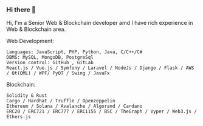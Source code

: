 ### Hi there 👋


Hi, I'm a Senior Web & Blockchain developer amd I have rich experience in Web & Blockchain area.


Web Development:
    
    Languages: JavaScript, PHP, Python, Java, C/C++/C#
    DBMS: MySQL, MongoDB, PostgreSql
    Version control: GitHub , GitLab
    React.js / Vue.js / Symfony / Laravel / NodeJs / Django / Flask / AWS / Qt(QML) / WPF/ PyQT / Swing / JavaFx
    

Blockchain:

    Solidity & Rust
    Cargo / Hardhat / Truffle / Openzeppelin
    Ethereum / Solana / Avalanche / Algorand / Cardano 
    ERC20 / ERC721 / ERC777 / ERC1155 / BSC / TheGraph / Vyper / Web3.js / Ethers.js




<!--
**snowmxdev/snowmxdev** is a ✨ _special_ ✨ repository because its `README.md` (this file) appears on your GitHub profile.

Here are some ideas to get you started:

- 🔭 I’m currently working on ...
- 🌱 I’m currently learning ...
- 👯 I’m looking to collaborate on ...
- 🤔 I’m looking for help with ...
- 💬 Ask me about ...
- 📫 How to reach me: ...
- 😄 Pronouns: ...
- ⚡ Fun fact: ...
-->
